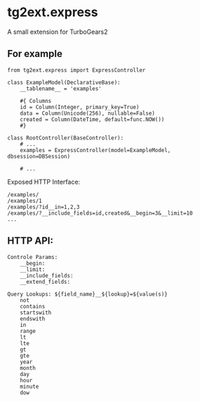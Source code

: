 tg2ext.express
==============

A small extension for TurboGears2

For example
----------------

    from tg2ext.express import ExpressController

    class ExampleModel(DeclarativeBase):
        __tablename__ = 'examples'

        #{ Columns
        id = Column(Integer, primary_key=True)
        data = Column(Unicode(256), nullable=False)
        created = Column(DateTime, default=func.NOW())
        #}

    class RootController(BaseController):
        # ...
        examples = ExpressController(model=ExampleModel, dbsession=DBSession)

        # ...

Exposed HTTP Interface:

    /examples/
    /examples/1
    /examples/?id__in=1,2,3
    /examples/?__include_fields=id,created&__begin=3&__limit=10
    ...

HTTP API:
----------------

    Controle Params:
        __begin:
        __limit:
        __include_fields:
        __extend_fields:

    Query Lookups: ${field_name}__${lookup}=${value(s)}
        not
        contains
        startswith
        endswith
        in
        range
        lt
        lte
        gt
        gte
        year
        month
        day
        hour
        minute
        dow

